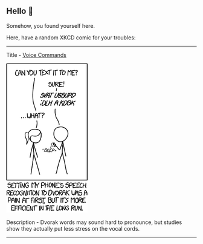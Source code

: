## Hello 👀

Somehow, you found yourself here.

Here, have a random XKCD comic for your troubles:

-----------------------------------

Title - [Voice Commands](https://xkcd.com/1787)

![Voice Commands](./random_comic.png)

Description - Dvorak words may sound hard to pronounce, but studies show they actually put less stress on the vocal cords.

-----------------------------------